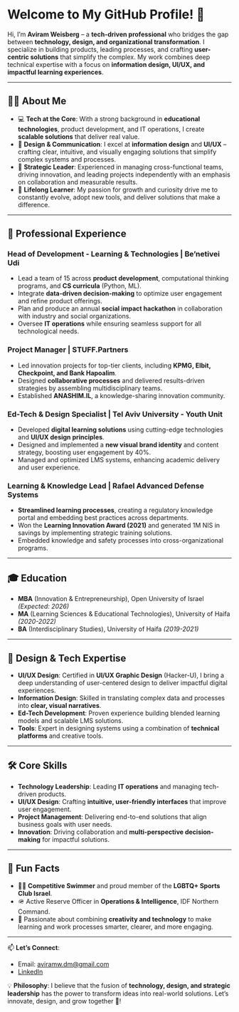 # Welcome to My GitHub Profile! 👋  

Hi, I’m **Aviram Weisberg** – a **tech-driven professional** who bridges the gap between **technology, design, and organizational transformation**. I specialize in building products, leading processes, and crafting **user-centric solutions** that simplify the complex. My work combines deep technical expertise with a focus on **information design, UI/UX, and impactful learning experiences**.

---

## 👨‍💻 About Me  

- 💻 **Tech at the Core**: With a strong background in **educational technologies**, product development, and IT operations, I create **scalable solutions** that deliver real value.  
- 🎨 **Design & Communication**: I excel at **information design** and **UI/UX** – crafting clear, intuitive, and visually engaging solutions that simplify complex systems and processes.  
- 🚀 **Strategic Leader**: Experienced in managing cross-functional teams, driving innovation, and leading projects independently with an emphasis on collaboration and measurable results.  
- 🌱 **Lifelong Learner**: My passion for growth and curiosity drive me to constantly evolve, adopt new tools, and deliver solutions that make a difference.  

---

## 💼 Professional Experience  

### **Head of Development - Learning & Technologies | Be’netivei Udi**  
- Lead a team of 15 across **product development**, computational thinking programs, and **CS curricula** (Python, ML).  
- Integrate **data-driven decision-making** to optimize user engagement and refine product offerings.  
- Plan and produce an annual **social impact hackathon** in collaboration with industry and social organizations.  
- Oversee **IT operations** while ensuring seamless support for all technological needs.  

### **Project Manager | STUFF.Partners**  
- Led innovation projects for top-tier clients, including **KPMG, Elbit, Checkpoint, and Bank Hapoalim**.  
- Designed **collaborative processes** and delivered results-driven strategies by assembling multidisciplinary teams.  
- Established **ANASHIM.IL**, a knowledge-sharing innovation community.  

### **Ed-Tech & Design Specialist | Tel Aviv University - Youth Unit**  
- Developed **digital learning solutions** using cutting-edge technologies and **UI/UX design principles**.  
- Designed and implemented a **new visual brand identity** and content strategy, boosting user engagement by 40%.  
- Managed and optimized LMS systems, enhancing academic delivery and user experience.  

### **Learning & Knowledge Lead | Rafael Advanced Defense Systems**  
- **Streamlined learning processes**, creating a regulatory knowledge portal and embedding best practices across departments.  
- Won the **Learning Innovation Award (2021)** and generated 1M NIS in savings by implementing strategic training solutions.  
- Embedded knowledge and safety processes into cross-organizational programs.  

---

## 🎓 Education  

- **MBA** (Innovation & Entrepreneurship), Open University of Israel *(Expected: 2026)*  
- **MA** (Learning Sciences & Educational Technologies), University of Haifa *(2020-2022)*  
- **BA** (Interdisciplinary Studies), University of Haifa *(2019-2021)*  

---

## 🎨 Design & Tech Expertise  

- **UI/UX Design**: Certified in **UI/UX Graphic Design** (Hacker-U), I bring a deep understanding of user-centered design to deliver impactful digital experiences.  
- **Information Design**: Skilled in translating complex data and processes into **clear, visual narratives**.  
- **Ed-Tech Development**: Proven experience building blended learning models and scalable LMS solutions.  
- **Tools**: Expert in designing systems using a combination of **technical platforms** and creative tools.  

---

## 🛠 Core Skills  

- **Technology Leadership**: Leading **IT operations** and managing tech-driven products.  
- **UI/UX Design**: Crafting **intuitive, user-friendly interfaces** that improve user engagement.  
- **Project Management**: Delivering end-to-end solutions that align business goals with user needs.  
- **Innovation**: Driving collaboration and **multi-perspective decision-making** for impactful solutions.  

---

## 🌟 Fun Facts  

- 🏊‍♂️ **Competitive Swimmer** and proud member of the **LGBTQ+ Sports Club Israel**.  
- 🪖 Active Reserve Officer in **Operations & Intelligence**, IDF Northern Command.  
- 🎨 Passionate about combining **creativity and technology** to make learning and work processes smarter, clearer, and more engaging.  

---

📫 **Let’s Connect**:  
- Email: [aviramw.dm@gmail.com](mailto:aviramw.dm@gmail.com)  
- [LinkedIn](https://linkedin.com/in/your-link-here)  

💡 **Philosophy**: I believe that the fusion of **technology, design, and strategic leadership** has the power to transform ideas into real-world solutions. Let’s innovate, design, and grow together 🚀!  
